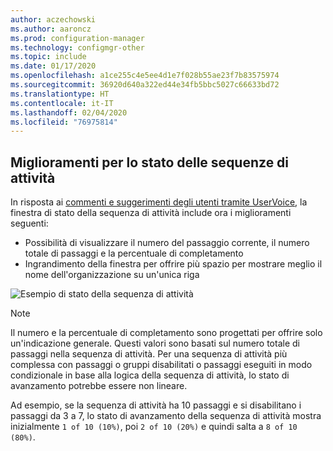 ```yaml
---
author: aczechowski
ms.author: aaroncz
ms.prod: configuration-manager
ms.technology: configmgr-other
ms.topic: include
ms.date: 01/17/2020
ms.openlocfilehash: a1ce255c4e5ee4d1e7f028b55ae23f7b83575974
ms.sourcegitcommit: 36920d640a322ed44e34fb5bbc5027c66633bd72
ms.translationtype: HT
ms.contentlocale: it-IT
ms.lasthandoff: 02/04/2020
ms.locfileid: "76975814"
---
```

## <a name="bkmk_tsprogress"></a> Miglioramenti per lo stato delle sequenze di attività

<!--5932692, fka 2356386-->

In risposta ai [commenti e suggerimenti degli utenti tramite UserVoice](https://configurationmanager.uservoice.com/forums/300492-ideas/suggestions/33666679-add-the-complete-progression-status-in-the-progres), la finestra di stato della sequenza di attività include ora i miglioramenti seguenti:

- Possibilità di visualizzare il numero del passaggio corrente, il numero totale di passaggi e la percentuale di completamento
- Ingrandimento della finestra per offrire più spazio per mostrare meglio il nome dell'organizzazione su un'unica riga

![Esempio di stato della sequenza di attività](../../media/2356386-task-sequence-progress.png)

> [!NOTE]
> Il numero e la percentuale di completamento sono progettati per offrire solo un'indicazione generale. Questi valori sono basati sul numero totale di passaggi nella sequenza di attività. Per una sequenza di attività più complessa con passaggi o gruppi disabilitati o passaggi eseguiti in modo condizionale in base alla logica della sequenza di attività, lo stato di avanzamento potrebbe essere non lineare.
>
> Ad esempio, se la sequenza di attività ha 10 passaggi e si disabilitano i passaggi da 3 a 7, lo stato di avanzamento della sequenza di attività mostra inizialmente `1 of 10 (10%)`, poi `2 of 10 (20%)` e quindi salta a `8 of 10 (80%)`.
